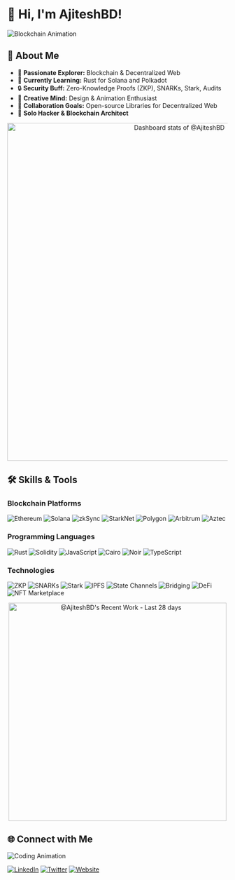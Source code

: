 # 👋 Hi, I'm AjiteshBD!

![Blockchain Animation](https://media.giphy.com/media/3o6Zt6ML6BklcajjsA/giphy.gif)

## 🚀 About Me
- 👀 **Passionate Explorer:** Blockchain & Decentralized Web
- 🌱 **Currently Learning:** Rust for Solana and Polkadot
- 🔒 **Security Buff:** Zero-Knowledge Proofs (ZKP), SNARKs, Stark, Audits
- 🎨 **Creative Mind:** Design & Animation Enthusiast
- 💞️ **Collaboration Goals:** Open-source Libraries for Decentralized Web
- 🌟 **Solo Hacker & Blockchain Architect**


<!-- Copy-paste in your Readme.md file -->

<a href="https://next.ossinsight.io/widgets/official/compose-user-dashboard-stats?user_id=48247702" target="_blank" style="display: block" align="center">
  <picture>
    <source media="(prefers-color-scheme: dark)" srcset="https://next.ossinsight.io/widgets/official/compose-user-dashboard-stats/thumbnail.png?user_id=48247702&image_size=auto&color_scheme=dark" width="771" height="auto">
    <img alt="Dashboard stats of @AjiteshBD" src="https://next.ossinsight.io/widgets/official/compose-user-dashboard-stats/thumbnail.png?user_id=48247702&image_size=auto&color_scheme=light" width="771" height="auto">
  </picture>
</a>

<!-- Made with [OSS Insight](https://ossinsight.io/) -->

## 🛠️ Skills & Tools
### Blockchain Platforms
![Ethereum](https://img.shields.io/badge/Ethereum-3C3C3D?style=for-the-badge&logo=ethereum&logoColor=white)
![Solana](https://img.shields.io/badge/Solana-3C3C3D?style=for-the-badge&logo=solana&logoColor=white)
![zkSync](https://img.shields.io/badge/zkSync-3C3C3D?style=for-the-badge&logo=zksync&logoColor=white)
![StarkNet](https://img.shields.io/badge/StarkNet-3C3C3D?style=for-the-badge&logo=starknet&logoColor=white)
![Polygon](https://img.shields.io/badge/Polygon-3C3C3D?style=for-the-badge&logo=polygon&logoColor=white)
![Arbitrum](https://img.shields.io/badge/Arbitrum-3C3C3D?style=for-the-badge&logo=arbitrum&logoColor=white)
![Aztec](https://img.shields.io/badge/Aztec-3C3C3D?style=for-the-badge&logo=aztec&logoColor=white)

### Programming Languages
![Rust](https://img.shields.io/badge/Rust-000000?style=for-the-badge&logo=rust&logoColor=white)
![Solidity](https://img.shields.io/badge/Solidity-000000?style=for-the-badge&logo=solidity&logoColor=white)
![JavaScript](https://img.shields.io/badge/JavaScript-F7DF1E?style=for-the-badge&logo=javascript&logoColor=black)
![Cairo](https://img.shields.io/badge/Cairo-000000?style=for-the-badge&logo=cairo&logoColor=white)
![Noir](https://img.shields.io/badge/Noir-000000?style=for-the-badge&logo=noir&logoColor=white)
![TypeScript](https://img.shields.io/badge/TypeScript-007ACC?style=for-the-badge&logo=typescript&logoColor=white)

### Technologies
![ZKP](https://img.shields.io/badge/ZKP-3C3C3D?style=for-the-badge&logo=blockchaindotcom&logoColor=white)
![SNARKs](https://img.shields.io/badge/SNARKs-3C3C3D?style=for-the-badge&logo=blockchaindotcom&logoColor=white)
![Stark](https://img.shields.io/badge/Stark-3C3C3D?style=for-the-badge&logo=blockchaindotcom&logoColor=white)
![IPFS](https://img.shields.io/badge/IPFS-000000?style=for-the-badge&logo=ipfs&logoColor=white)
![State Channels](https://img.shields.io/badge/State%20Channels-3C3C3D?style=for-the-badge&logo=blockchaindotcom&logoColor=white)
![Bridging](https://img.shields.io/badge/Bridging-3C3C3D?style=for-the-badge&logo=blockchaindotcom&logoColor=white)
![DeFi](https://img.shields.io/badge/DeFi-3C3C3D?style=for-the-badge&logo=blockchaindotcom&logoColor=white)
![NFT Marketplace](https://img.shields.io/badge/NFT%20Marketplace-3C3C3D?style=for-the-badge&logo=blockchaindotcom&logoColor=white)

<!-- Copy-paste in your Readme.md file -->

<a href="https://next.ossinsight.io/widgets/official/compose-currently-working-on?user_id=48247702&activity_type=all" target="_blank" style="display: block" align="center">
  <picture>
    <source media="(prefers-color-scheme: dark)" srcset="https://next.ossinsight.io/widgets/official/compose-currently-working-on/thumbnail.png?user_id=48247702&activity_type=all&image_size=auto&color_scheme=dark" width="497.5" height="auto">
    <img alt="@AjiteshBD's Recent Work - Last 28 days" src="https://next.ossinsight.io/widgets/official/compose-currently-working-on/thumbnail.png?user_id=48247702&activity_type=all&image_size=auto&color_scheme=light" width="497.5" height="auto">
  </picture>
</a>

<!-- Made with [OSS Insight](https://ossinsight.io/) -->


## 🌐 Connect with Me
![Coding Animation](https://media.giphy.com/media/LmNwrBhejkK9EFP504/giphy.gif)


[![LinkedIn](https://img.shields.io/badge/LinkedIn-0A66C2?style=for-the-badge&logo=linkedin&logoColor=white)](https://www.linkedin.com/in/cryptoineer/)
[![Twitter](https://img.shields.io/badge/Twitter-1DA1F2?style=for-the-badge&logo=twitter&logoColor=white)](https://twitter.com/theCryptoineer)
[![Website](https://img.shields.io/badge/Website-4285F4?style=for-the-badge&logo=google-chrome&logoColor=white)](https://ajiteshmishra.com)

<!---
AjiteshBD/AjiteshBD is a ✨ special ✨ repository because its `README.md` (this file) appears on your GitHub profile.
You can click the Preview link to take a look at your changes.
--->
